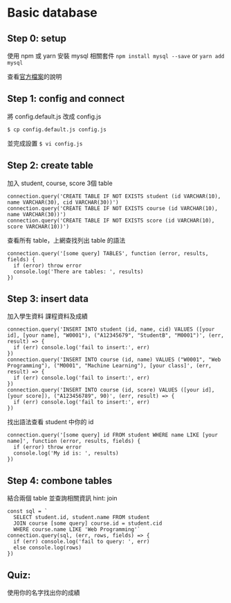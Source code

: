 # Basic database

## Step 0: setup
使用 npm 或 yarn 安裝 mysql 相關套件
`npm install mysql --save`
or
`yarn add mysql`

查看[官方檔案](https://www.npmjs.com/package/mysql)的說明

## Step 1: config and connect
將 config.default.js 改成 config.js

`$ cp config.default.js config.js`

並完成設置
`$ vi config.js`

## Step 2: create table 
加入 student, course, score 3個 table 

```
connection.query('CREATE TABLE IF NOT EXISTS student (id VARCHAR(10), name VARCHAR(30), cid VARCHAR(30))')
connection.query('CREATE TABLE IF NOT EXISTS course (id VARCHAR(10), name VARCHAR(30))')
connection.query('CREATE TABLE IF NOT EXISTS score (id VARCHAR(10), score VARCHAR(10))')
```

查看所有 table，上網查找列出 table 的語法
```
connection.query('[some query] TABLES', function (error, results, fields) {
  if (error) throw error
  console.log('There are tables: ', results)
})
```

## Step 3: insert data
加入學生資料 課程資料及成績

```
connection.query('INSERT INTO student (id, name, cid) VALUES ([your id], [your name], "W0001"), ("A12345679", "StudentB", "M0001")', (err, result) => {
  if (err) console.log('fail to insert:', err)
})
connection.query('INSERT INTO course (id, name) VALUES ("W0001", "Web Programming"), ("M0001", "Machine Learning"), [your class]', (err, result) => {
  if (err) console.log('fail to insert:', err)
})
connection.query('INSERT INTO course (id, score) VALUES ([your id], [your score]), ("A123456789", 90)', (err, result) => {
  if (err) console.log('fail to insert:', err)
})
```

找出語法查看 student 中你的 id
```
connection.query('[some query] id FROM student WHERE name LIKE [your name]', function (error, results, fields) {
  if (error) throw error
  console.log('My id is: ', results)
})
```

## Step 4: combone tables
結合兩個 table 並查詢相關資訊
hint: join
```
const sql = `
  SELECT student.id, student.name FROM student
  JOIN course [some query] course.id = student.cid
  WHERE course.name LIKE 'Web Programming'`
connection.query(sql, (err, rows, fields) => {
  if (err) console.log('fail to query: ', err)
  else console.log(rows)
})
```

## Quiz:
使用你的名字找出你的成績

